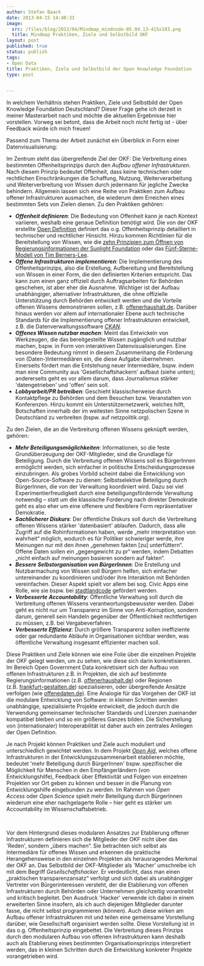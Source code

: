 ```yaml
---
author: Stefan Baack
date: 2013-04-15 14:48:33
image:
  src: /files/blog/2013/04/Mindmap_mindnode-05.04.13-415x183.png
  title: Mindmap Praktiken, Ziele und Selbstbild OKF
layout: post
published: true
status: publish
tags:
- Open Data
title: Praktiken, Ziele und Selbstbild der Open Knowledge Foundation
type: post


---
```


In welchem Verhältnis stehen Praktiken, Ziele und Selbstbild der Open Knowledge Foundation Deutschland? Dieser Frage gehe ich derzeit in meiner Masterarbeit nach und möchte die aktuellen Ergebnisse hier vorstellen. Vorweg sei betont, dass die Arbeit noch nicht fertig ist - über Feedback würde ich mich freuen!

Passend zum Thema der Arbeit zunächst ein Überblick in Form einer Datenvisualisierung:

  
Im Zentrum steht das übergreifende Ziel der OKF: Die Verbreitung eines bestimmten Offenheitsprinzips durch den _Aufbau offener Infrastrukturen_. Nach diesem Prinzip bedeutet Offenheit, dass keine technischen oder rechtlichen Einschränkungen die Schaffung, Nutzung, Weiterverarbeitung und Weiterverbreitung von Wissen durch jedermann für jegliche Zwecke behindern. Allgemein lassen sich eine Reihe von Praktiken zum Aufbau offener Infrastrukturen ausmachen, die wiederum dem Erreichen eines bestimmten Sets von Zielen dienen. Zu den Praktiken gehören:

  * _**Offenheit definieren**_: Die Bedeutung von Offenheit kann je nach Kontext variieren, weshalb eine genaue Definition benötigt wird. Die von der OKF erstellte [Open Definition](http://opendefinition.org/) definiert das o.g. Offenheitsprinzip detailliert in technischer und rechtlicher Hinsicht. Hinzu kommen Richtlinien für die Bereitstellung von Wissen, wie die [zehn Prinzipien zum Öffnen von Regierungsinformationen der Sunlight Foundation](http://sunlightfoundation.com/policy/documents/ten-open-data-principles/) oder das [Fünf-Sterne-Modell von Tim Berners-Lee](http://www.w3.org/DesignIssues/LinkedData.html).
  * _**Offene Infrastrukturen implementieren**_: Die Implementierung des Offenheitsprinzips, also die Erstellung, Aufbereitung und Bereitstellung von Wissen in einer Form, die den definierten Kriterien entspricht. Das kann zum einen ganz offiziell durch Auftragsarbeiten für Behörden geschehen, ist aber eher die Ausnahme. Wichtiger ist der Aufbau unabhängiger, alternativer Infrastrukturen, die ohne offizielle Unterstützung durch Behörden entwickelt werden und die Vorteile offenen Wissens demonstrieren sollen, z.B. [offenerhaushalt.de](http://offenerhaushalt.de/). Darüber hinaus werden vor allem auf internationaler Ebene auch technische Standards für die Implementierung offener Infrastrukturen entwickelt, z.B. die Datenverwaltungssoftware _[CKAN](http://ckan.org/)_.
  * _**Offenes Wissen nutzbar machen**_: Meint das Entwickeln von Werkzeugen, die das bereitgestellte Wissen zugänglich und nutzbar machen, bspw. in Form von interaktiven Datenvisualisierungen. Eine besondere Bedeutung nimmt in diesem Zusammenhang die Förderung von (Daten-)Intermediären ein, die diese Aufgabe übernehmen. Einerseits fördert man die Entstehung neuer Intermediäre, bspw. indem man eine Community aus 'Gesellschaftshackern' aufbaut (siehe unten); andererseits geht es vor allem darum, dass Journalismus stärker 'datengetrieben' und 'offen' sein soll.
  * _**Lobbyarbeit/PR betreiben**_: Geschieht klassischerweise durch Kontaktpflege zu Behörden und dem Besuchen bzw. Veranstalten von Konferenzen. Hinzu kommt ein Unterstützernetzwerk, welches hilft, Botschaften innerhalb der im weitesten Sinne netzpolischen Szene in Deutschland zu verbreiten (bspw. auf netzpolitik.org).

  
Zu den Zielen, die an die Verbreitung offenen Wissens geknüpft werden, gehören:

  * _**Mehr Beteiligungsmöglichkeiten**_: Informationen, so die feste Grundüberzeugung der OKF-Mitglieder, sind die Grundlage für Beteiligung. Durch die Verbreitung offenen Wissens soll es BürgerInnen ermöglicht werden, sich einfacher in politische Entscheidungsprozesse einzubringen. Als grobes Vorbild scheint dabei die Entwicklung von Open-Source-Software zu dienen: Selbstselektive Beteiligung durch BürgerInnen, die von der Verwaltung koordiniert wird. Dazu sei viel Experimentierfreudigkeit durch eine beteiligungsfördernde Verwaltung notwendig – statt um die klassische Forderung nach direkter Demokratie geht es also eher um eine offenere und flexiblere Form repräsentativer Demokratie.
  * _**Sachlicherer Diskurs**_: Der öffentliche Diskurs soll durch die Verbreitung offenen Wissens stärker 'datenbasiert' ablaufen. Dadurch, dass alle Zugriff auf die Rohinformationen haben, werde „mehr interpretation von wahrheit“ möglich, wodurch es für Politiker schwieriger werde, ihre Meinungen nur mit den ihnen „genehmen fakten [zu] unterfüttern“. Offene Daten sollen ein „gegengewicht zu pr“ werden, indem Debatten „nicht einfach auf meinungen basieren sondern auf fakten“.
  * _**Bessere Selbstorganisation von BürgerInnen**_: Die Erstellung und Nutzbarmachung von Wissen soll Bürgern helfen, sich einfacher untereinander zu koordinieren und/oder ihre Interaktion mit Behörden vereinfachen. Dieser Aspekt spielt vor allem bei sog. Civic Apps eine Rolle, wie sie bspw. bei [stadtlandcode](http://stadtlandcode.de/) gefördert werden.
  * _**Verbesserte Accountability**_: Öffentliche Verwaltung soll durch die Verbreitung offenen Wissens verantwortungsbewusster werden. Dabei geht es nicht nur um Transparenz im Sinne von Anti-Korruption, sondern darum, generell sein Handeln gegenüber der Öffentlichkeit rechtfertigen zu müssen, z.B. bei Vergabeverfahren.
  * _**Verbesserte Effizienz**_: Durch größere Transparenz sollen ineffiziente oder gar redundante Abläufe in Organisationen sichtbar werden, was öffentliche Verwaltung insgesamt effizienter machen soll.

Diese Praktiken und Ziele können wie eine Folie über die einzelnen Projekte der OKF gelegt werden, um zu sehen, wie diese sich darin konkretisieren. Im Bereich Open Government Data konkretisiert sich der Aufbau von offenen Infrastrukturen z.B. in Projekten, die sich auf bestimmte Regierungsinformationen (z.B. [offenerhaushalt.de](http://offenerhaushalt.de/)) oder Regionen (z.B. [frankfurt-gestalten.de](http://www.frankfurt-gestalten.de/)) spezialisieren, oder übergreifende Ansätze verfolgen (wie [offenedaten.de](http://offenedaten.de/)). Eine Analogie für das Vorgehen der OKF ist die modulare Entwicklung von Software: in kleinen Schritten werden unabhängige, spezialisierte Projekte entwickelt, die jedoch durch die Verwendung gemeinsamer technischer Standards und Lizenzen zueinander kompatibel bleiben und so ein größeres Ganzes bilden. Die Sicherstellung von (internationaler) Interoperabilität ist daher auch ein zentrales Anliegen der Open Definition.

Je nach Projekt können Praktiken und Ziele auch moduliert und unterschiedlich gewichtet werden. In dem Projekt _[Open Aid](http://www.openaid.de/)_, welches offene Infrastrukturen in der Entwicklungszusammenarbeit etablieren möchte, bedeutet 'mehr Beteiligung durch BürgerInnen' bspw. spezifischer die Möglichkeit für Menschen in den Empfängerländern (von Entwicklungshilfe), Feedback über Effektivität und Folgen von einzelnen Projekten vor Ort geben zu können und besser in die Planung von Entwicklungshilfe eingebunden zu werden. Im Rahmen von _Open Access_ oder _Open Science_ spielt mehr Beteiligung durch BürgerInnen wiederum eine eher nachgelagerte Rolle – hier geht es stärker um Accountability im Wissenschaftsbetrieb.

 

Vor dem Hintergrund dieses modularen Ansatzes zur Etablierung offener Infrastrukturen definieren sich die Mitglieder der OKF nicht über das 'Reden', sondern „übers machen“. Sie betrachten sich selbst als Intermediäre für offenes Wissen und erkennen die praktische Herangehensweise in den einzelnen Projekten als herausragendes Merkmal der OKF an. Das Selbstbild der OKF-Mitglieder als 'Macher' umschreibe ich mit dem Begriff _Gesellschaftshacker_. Er verdeutlicht, dass man einen „praktischen transparenzansatz“ verfolgt und sich dabei als unabhängiger Vertreter von Bürgerinteressen versteht, der die Etablierung von offenen Infrastrukturen durch Behörden oder Unternehmen gleichzeitig vorantreibt und kritisch begleitet. Den Ausdruck 'Hacker' verwende ich dabei in einem erweiterten Sinne insofern, als ich auch diejenigen Mitglieder darunter fasse, die nicht selbst programmieren (können). Auch diese wirken am Aufbau offener Infrastrukturen mit und teilen eine gemeinsame Vorstellung darüber, wie Gesellschaft organisiert werden sollte. Diese Vorstellung ist in das o.g. Offenheitsprinzip eingebettet. Die Verbreitung dieses Prinzips durch den modularen Aufbau von offenen Infrastrukturen kann deshalb auch als Etablierung eines bestimmten Organisationsprinzips interpretiert werden, das in kleinen Schritten durch die Entwicklung konkreter Projekte vorangetrieben wird.

 